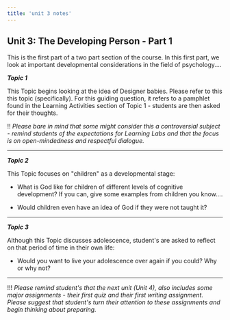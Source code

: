 ```yaml
---
title: 'unit 3 notes'
---
```


## Unit 3: The Developing Person - Part 1

This is the first part of a two part section of the course. In this first part, we look at important developmental considerations in the field of psychology....

***Topic 1***

This Topic begins looking at the idea of Designer babies. Please refer to this this topic (specifically). For this guiding question, it refers to a pamphlet found in the Learning Activities section of Topic 1 - students are then asked for their thoughts.

!! *Please bare in mind that some might consider this a controversial subject - remind students of the expectations for Learning Labs and that the focus is on open-mindedness and respectful dialogue.*

---

***Topic 2***

This Topic focuses on "children" as a developmental stage:

 - What is God like for children of different levels of cognitive development? If you can, give some examples from children you know....

 -  Would children even have an idea of God if they were not taught it?

---

***Topic 3***

Although this Topic discusses adolescence, student's are asked to reflect on that period of time in their own life:


 - Would you want to live your adolescence over again if you could? Why or why not?

---

!!! *Please remind student's that the next unit (Unit 4), also includes some major assignments - their first quiz and their first writing assignment. Please suggest that student's turn their attention to these assignments and begin thinking about preparing.*
